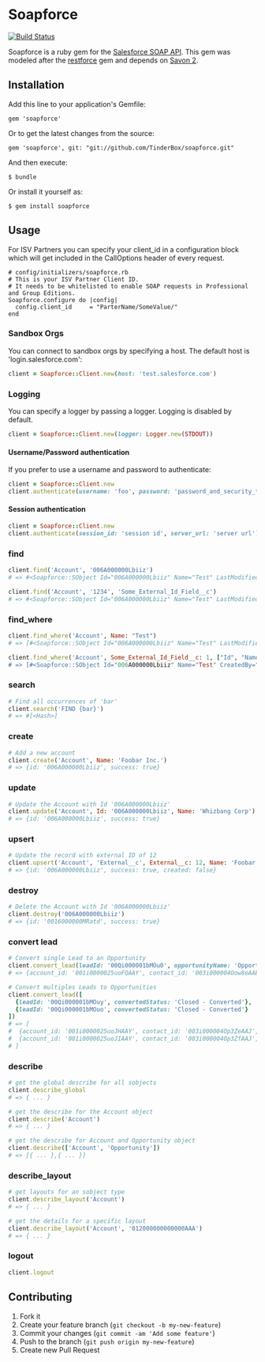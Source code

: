 # Soapforce


[![Build Status](https://travis-ci.org/TinderBox/soapforce.png)](https://travis-ci.org/TinderBox/soapforce)


Soapforce is a ruby gem for the [Salesforce SOAP API](http://www.salesforce.com/us/developer/docs/api/index.htm).
This gem was modeled after the [restforce](https://github.com/ejholmes/restforce) gem and depends on [Savon 2](http://savonrb.com/version2/).

## Installation

Add this line to your application's Gemfile:

    gem 'soapforce'

Or to get the latest changes from the source:

    gem 'soapforce', git: "git://github.com/TinderBox/soapforce.git"

And then execute:

    $ bundle

Or install it yourself as:

    $ gem install soapforce


## Usage

For ISV Partners you can specify your client_id in a configuration block which will get included in the CallOptions header of every request.

    # config/initializers/soapforce.rb
    # This is your ISV Partner Client ID.
    # It needs to be whitelisted to enable SOAP requests in Professional and Group Editions.
    Soapforce.configure do |config|
      config.client_id     = "ParterName/SomeValue/"
    end

### Sandbox Orgs

You can connect to sandbox orgs by specifying a host. The default host is 'login.salesforce.com':

```ruby
client = Soapforce::Client.new(host: 'test.salesforce.com')
```

### Logging

You can specify a logger by passing a logger. Logging is disabled by default.

```ruby
client = Soapforce::Client.new(logger: Logger.new(STDOUT))
```

#### Username/Password authentication

If you prefer to use a username and password to authenticate:

```ruby
client = Soapforce::Client.new
client.authenticate(username: 'foo', password: 'password_and_security_token')
```

#### Session authentication

```ruby
client = Soapforce::Client.new
client.authenticate(session_id: 'session id', server_url: 'server url')
```

### find

```ruby
client.find('Account', '006A000000Lbiiz')
# => #<Soapforce::SObject Id="006A000000Lbiiz" Name="Test" LastModifiedBy="005G0000003f1ABPIN" ... >

client.find('Account', '1234', 'Some_External_Id_Field__c')
# => #<Soapforce::SObject Id="006A000000Lbiiz" Name="Test" LastModifiedBy="005G0000003f1ABPIN" ... >
```

### find_where

```ruby
client.find_where('Account', Name: "Test")
# => [#<Soapforce::SObject Id="006A000000Lbiiz" Name="Test" LastModifiedBy="005G0000003f1ABPIN" ... >]

client.find_where('Account', Some_External_Id_Field__c: 1, ["Id", "Name, "CreatedBy"])
# => [#<Soapforce::SObject Id="006A000000Lbiiz" Name="Test" CreatedBy="005G0000003f1ABPIN" ... >]
```

### search

```ruby
# Find all occurrences of 'bar'
client.search('FIND {bar}')
# => #[<Hash>]
```

### create

```ruby
# Add a new account
client.create('Account', Name: 'Foobar Inc.')
# => {id: '006A000000Lbiiz', success: true}
```

### update

```ruby
# Update the Account with Id '006A000000Lbiiz'
client.update('Account', Id: '006A000000Lbiiz', Name: 'Whizbang Corp')
# => {id: '006A000000Lbiiz', success: true}
```

### upsert

```ruby
# Update the record with external ID of 12
client.upsert('Account', 'External__c', External__c: 12, Name: 'Foobar')
# => {id: '006A000000Lbiiz', success: true, created: false}
```

### destroy

```ruby
# Delete the Account with Id '006A000000Lbiiz'
client.destroy('006A000000Lbiiz')
# => {id: '0016000000MRatd', success: true}
```

### convert lead

```ruby
# Convert single Lead to an Opportunity
client.convert_lead(leadId: '00Qi000001bMOu0', opportunityName: 'Opportunity from Lead', convertedStatus: 'Closed - Converted')
# => {account_id: '001i0000025uoFQAAY', contact_id: '003i000004Oow8eAAB', lead_id: '00Qi000001bMOu0EAG', opportunity_id: '006i000000hzfzaAAA', success: true}
```

```ruby
# Convert multiples Leads to Opportunities
client.convert_lead([
  {leadId: '00Qi000001bMOuy', convertedStatus: 'Closed - Converted'},
  {leadId: '00Qi000001bMOuo', convertedStatus: 'Closed - Converted'}
])
# => [
#  {account_id: '001i0000025uoJHAAY', contact_id: '003i000004Op3ZeAAJ', lead_id: '00Qi000001bMOuyEAG', opportunity_id: '006i000000hzg0EAAQ', success: true},
#  {account_id: '001i0000025uoJIAAY', contact_id: '003i000004Op3ZfAAJ', lead_id: '00Qi000001bMOuoEAG', opportunity_id: '006i000000hzg0FAAQ', success: true}
# ]
```

### describe

```ruby
# get the global describe for all sobjects
client.describe_global
# => { ... }

# get the describe for the Account object
client.describe('Account')
# => { ... }

# get the describe for Account and Opportunity object
client.describe(['Account', 'Opportunity'])
# => [{ ... },{ ... }]
```

### describe_layout

```ruby
# get layouts for an sobject type
client.describe_layout('Account')
# => { ... }

# get the details for a specific layout
client.describe_layout('Account', '012000000000000AAA')
# => { ... }
```

### logout

```ruby
client.logout
```

## Contributing

1. Fork it
2. Create your feature branch (`git checkout -b my-new-feature`)
3. Commit your changes (`git commit -am 'Add some feature'`)
4. Push to the branch (`git push origin my-new-feature`)
5. Create new Pull Request
